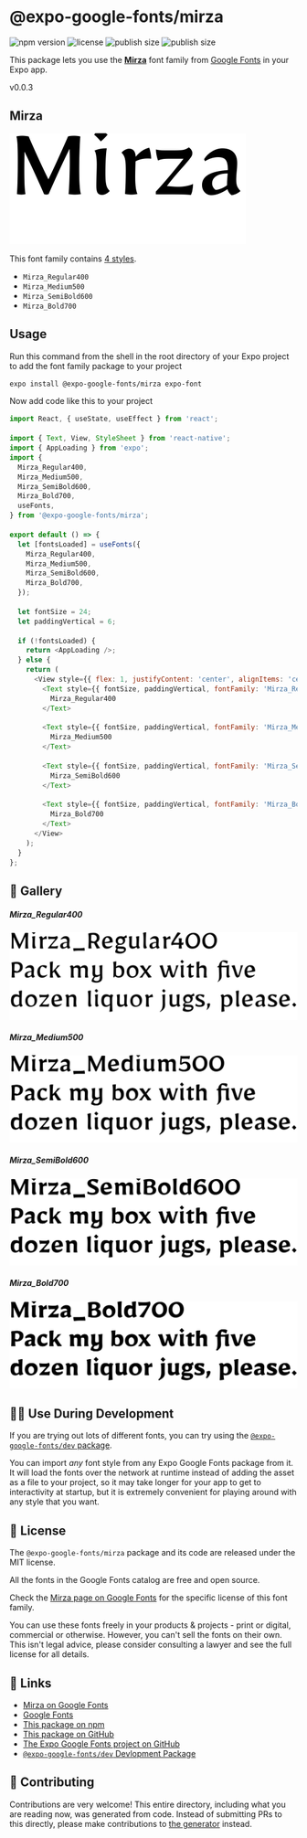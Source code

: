 # @expo-google-fonts/mirza

![npm version](https://flat.badgen.net/npm/v/@expo-google-fonts/mirza)
![license](https://flat.badgen.net/github/license/expo/google-fonts)
![publish size](https://flat.badgen.net/packagephobia/install/@expo-google-fonts/mirza)
![publish size](https://flat.badgen.net/packagephobia/publish/@expo-google-fonts/mirza)

This package lets you use the [**Mirza**](https://fonts.google.com/specimen/Mirza) font family from [Google Fonts](https://fonts.google.com/) in your Expo app.

v0.0.3

## Mirza

![Mirza](./font-family.png)

This font family contains [4 styles](#-gallery).

- `Mirza_Regular400`
- `Mirza_Medium500`
- `Mirza_SemiBold600`
- `Mirza_Bold700`

## Usage

Run this command from the shell in the root directory of your Expo project to add the font family package to your project
```sh
expo install @expo-google-fonts/mirza expo-font
```

Now add code like this to your project
```js
import React, { useState, useEffect } from 'react';

import { Text, View, StyleSheet } from 'react-native';
import { AppLoading } from 'expo';
import {
  Mirza_Regular400,
  Mirza_Medium500,
  Mirza_SemiBold600,
  Mirza_Bold700,
  useFonts,
} from '@expo-google-fonts/mirza';

export default () => {
  let [fontsLoaded] = useFonts({
    Mirza_Regular400,
    Mirza_Medium500,
    Mirza_SemiBold600,
    Mirza_Bold700,
  });

  let fontSize = 24;
  let paddingVertical = 6;

  if (!fontsLoaded) {
    return <AppLoading />;
  } else {
    return (
      <View style={{ flex: 1, justifyContent: 'center', alignItems: 'center' }}>
        <Text style={{ fontSize, paddingVertical, fontFamily: 'Mirza_Regular400' }}>
          Mirza_Regular400
        </Text>

        <Text style={{ fontSize, paddingVertical, fontFamily: 'Mirza_Medium500' }}>
          Mirza_Medium500
        </Text>

        <Text style={{ fontSize, paddingVertical, fontFamily: 'Mirza_SemiBold600' }}>
          Mirza_SemiBold600
        </Text>

        <Text style={{ fontSize, paddingVertical, fontFamily: 'Mirza_Bold700' }}>
          Mirza_Bold700
        </Text>
      </View>
    );
  }
};

```

## 🔡 Gallery

##### Mirza_Regular400
![Mirza_Regular400](./5b1ac6cb285ca3492e313a53d5252b9784bf7607f2835a2d44cb3cbad0168539.ttf.png)

##### Mirza_Medium500
![Mirza_Medium500](./423532407cc832ef84cc8f08a3359f26b50e721c8aa0e00221e4215cc83440b3.ttf.png)

##### Mirza_SemiBold600
![Mirza_SemiBold600](./4225215d0df4ad389c4ac29d48fddc531703776591ade64c23f6f995669d4078.ttf.png)

##### Mirza_Bold700
![Mirza_Bold700](./306b412a39d9f93ca840c13ca62300eb5c7712e2afa94bd7ef2272b51131be6d.ttf.png)


## 👩‍💻 Use During Development

If you are trying out lots of different fonts, you can try using the [`@expo-google-fonts/dev` package](https://github.com/expo/google-fonts/tree/master/font-packages/dev#readme).

You can import *any* font style from any Expo Google Fonts package from it. It will load the fonts
over the network at runtime instead of adding the asset as a file to your project, so it may take longer
for your app to get to interactivity at startup, but it is extremely convenient
for playing around with any style that you want.

## 📖 License

The `@expo-google-fonts/mirza` package and its code are released under the MIT license.

All the fonts in the Google Fonts catalog are free and open source.

Check the [Mirza page on Google Fonts](https://fonts.google.com/specimen/Mirza) for the specific license of this font family.

You can use these fonts freely in your products & projects - print or digital, commercial or otherwise. However, you can't sell the fonts on their own. This isn't legal advice, please consider consulting a lawyer and see the full license for all details.

## 🔗 Links

- [Mirza on Google Fonts](https://fonts.google.com/specimen/Mirza)
- [Google Fonts](https://fonts.google.com/)
- [This package on npm](https://www.npmjs.com/package/@expo-google-fonts/mirza)
- [This package on GitHub](https://github.com/expo/google-fonts/tree/master/font-packages/mirza)
- [The Expo Google Fonts project on GitHub](https://github.com/expo/google-fonts)
- [`@expo-google-fonts/dev` Devlopment Package](https://github.com/expo/google-fonts/tree/master/font-packages/dev)


## 🤝 Contributing

Contributions are very welcome! This entire directory, including what you are reading now, was generated from code. Instead of submitting PRs to this directly, please make contributions to [the generator](https://github.com/expo/google-fonts/tree/master/packages/generator) instead.
